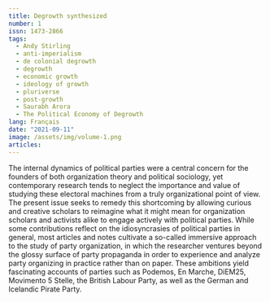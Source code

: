 ```yaml
---
title: Degrowth synthesized
number: 1
issn: 1473-2866
tags:
  - Andy Stirling
  - anti-imperialism
  - de colonial degrowth
  - degrowth
  - economic growth
  - ideology of growth
  - pluriverse
  - post-growth
  - Saurabh Arora
  - The Political Economy of Degrowth
lang: Français
date: "2021-09-11"
image: /assets/img/volume-1.png
articles:
---
```

The internal dynamics of political parties were a central concern for the founders of both organization theory and political sociology, yet contemporary research tends to neglect the importance and value of studying these electoral machines from a truly organizational point of view. The present issue seeks to remedy this shortcoming by allowing curious and creative scholars to reimagine what it might mean for organization scholars and activists alike to engage actively with political parties. While some contributions reflect on the idiosyncrasies of political parties in general, most articles and notes cultivate a so-called immersive approach to the study of party organization, in which the researcher ventures beyond the glossy surface of party propaganda in order to experience and analyze party organizing in practice rather than on paper. These ambitions yield fascinating accounts of parties such as Podemos, En Marche, DiEM25, Movimento 5 Stelle, the British Labour Party, as well as the German and Icelandic Pirate Party.

